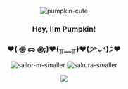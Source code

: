 
<div align="center"> 
  
  ![pumpkin-cute](https://github.com/ThePumpkinGirl/ThePumpkinGirl/assets/144256815/2efda30b-63d9-4df6-be4c-9b043c925fce) 
  
<h3>Hey, I'm Pumpkin!</h3>
</div>

<div align="center"> 
<h3>♥( ꩜ ᯅ ꩜;)♥(╥﹏╥)⁭♥(੭˃ᴗ˂)੭♥</h3>
  
![sailor-m-smaller](https://github.com/ThePumpkinGirl/ThePumpkinGirl/assets/144256815/6cb1900a-3a8f-4068-9226-8aa9269c2727)    ![sakura-smaller](https://github.com/ThePumpkinGirl/ThePumpkinGirl/assets/144256815/ca55026d-426b-48bb-9de8-465093c1f814)
</div>



<div align="center">

 <a href="https://music.youtube.com/playlist?list=PLOkawFrrDOI177AGaDRDMDNxS_0AJ6FZN"><img src="![music-playlist-screenshot](https://github.com/ThePumpkinGirl/ThePumpkinGirl/assets/144256815/42e7e8d0-bda7-41ba-a934-88724007d75b)"></a>
</div>
